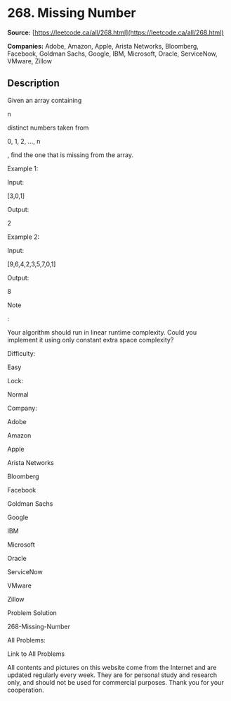 # 268. Missing Number

**Source:** [https://leetcode.ca/all/268.html](https://leetcode.ca/all/268.html)

**Companies:** Adobe, Amazon, Apple, Arista Networks, Bloomberg, Facebook, Goldman Sachs, Google, IBM, Microsoft, Oracle, ServiceNow, VMware, Zillow

## Description

Given an array containing

n

distinct numbers taken from

0, 1, 2, ..., n

,
        find the one that is missing from the array.

Example 1:

Input:

[3,0,1]

Output:

2

Example 2:

Input:

[9,6,4,2,3,5,7,0,1]

Output:

8

Note

:

Your algorithm should run in linear runtime complexity. Could you implement it using only
        constant extra space complexity?

Difficulty:

Easy

Lock:

Normal

Company:

Adobe

Amazon

Apple

Arista Networks

Bloomberg

Facebook

Goldman Sachs

Google

IBM

Microsoft

Oracle

ServiceNow

VMware

Zillow

Problem Solution

268-Missing-Number

All Problems:

Link to All Problems

All contents and pictures on this website come from the Internet and are updated regularly every week. They are for personal study and research only, and should not be used for commercial purposes. Thank you for your cooperation.

